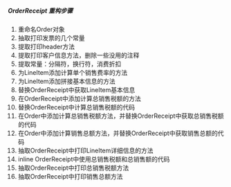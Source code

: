 ##### OrderReceipt 重构步骤

1. 重命名Order对象
2. 抽取打印发票的几个常量
3. 提取打印header方法
4. 提取打印客户信息方法，删除一些没用的注释
5. 提取常量：分隔符，换行符，消费折扣
6. 为LineItem添加计算单个销售费率的方法
7. 为LineItem添加拼接基本信息的方法
8. 替换OrderReceipt中获取LineItem基本信息
9. 在OrderReceipt中添加计算总销售税额的方法
10. 替换OrderReceipt中计算总销售税额的代码
11. 在Order中添加计算总销售税额方法，并替换OrderReceipt中获取总销售税额的代码
12. 在Order中添加计算销售总额方法，并替换OrderReceipt中获取销售总额的代码
13. 抽取OrderReceipt中打印LineItem详细信息的方法
14. inline OrderReceipt中使用总销售税额和总销售额的代码
15. 抽取OrderReceipt中打印总销售税额方法
16. 抽取OrderReceipt中打印销售总额方法